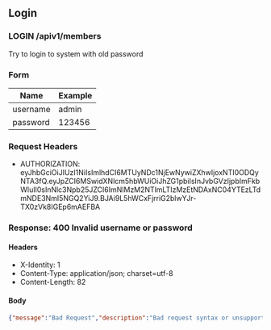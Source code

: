 ## Login

### LOGIN /apiv1/members

Try to login to system with old password

### Form

Name | Example
--- | ---
username | admin
password | 123456

### Request Headers

* AUTHORIZATION: eyJhbGciOiJIUzI1NiIsImlhdCI6MTUyNDc1NjEwNywiZXhwIjoxNTI0ODQyNTA3fQ.eyJpZCI6MSwidXNlcm5hbWUiOiJhZG1pbiIsInJvbGVzIjpbImFkbWluIl0sInNlc3Npb25JZCI6ImNlMzM2NTlmLTIzMzEtNDAxNC04YTEzLTdmNDE3NmI5NGQ2YiJ9.BJAi9L5hWCxFjrriG2blwYJr-TX0zVk8IGEp6mAEFBA

### Response: 400 Invalid username or password

#### Headers

* X-Identity: 1
* Content-Type: application/json; charset=utf-8
* Content-Length: 82

#### Body

```json
{"message":"Bad Request","description":"Bad request syntax or unsupported method"}
```

